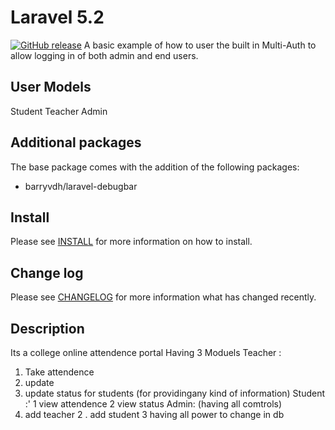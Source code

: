 # Laravel 5.2 
[![GitHub release](https://img.shields.io/badge/release-1.0-brightgreen.svg)]()
A basic example of how to user the built in Multi-Auth to allow logging in of both admin and end users.
## User Models
Student
Teacher
Admin
## Additional packages
The base package comes with the addition of the following packages:
* barryvdh/laravel-debugbar
## Install
Please see [INSTALL](INSTALL.md) for more information on how to install.
## Change log
Please see [CHANGELOG](CHANGELOG.md) for more information what has changed recently.
## Description
Its a college online attendence portal 
Having 3 Moduels
Teacher : 
1. Take attendence
2. update
3. update status for students (for providingany kind of information)
Student :'
1 view attendence
2 view status
Admin:
(having all comtrols)
1. add teacher
2 . add student
3 having all power to change in db 


